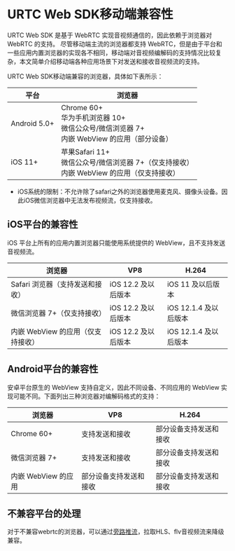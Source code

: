 # URTC Web SDK移动端兼容性

URTC Web SDK 是基于 WebRTC 实现音视频通信的，因此依赖于浏览器对 WebRTC 的支持。
尽管移动端主流的浏览器都支持 WebRTC，但是由于平台和一些应用内置浏览器的实现各不相同，移动端对音视频编解码的支持情况比较复杂，本文简单介绍移动端各种应用场景下对发送和接收音视频流的支持。     

URTC Web SDK移动端兼容的浏览器，具体如下表所示：

|平台 | 浏览器 |
|-|-|
|Android 5.0+  | Chrome 60+ <br> 华为手机浏览器 10+ <br> 微信公众号/微信浏览器 7+  <br>内嵌 WebView 的应用（部分设备） |
|iOS 11+   | 苹果Safari 11+ <br> 微信公众号/微信浏览器 7+（仅支持接收） <br> 内嵌 WebView 的应用（仅支持接收）|

 - iOS系统的限制：不允许除了safari之外的浏览器使用麦克风、摄像头设备。因此iOS微信浏览器中无法发布视频流，仅支持接收。


## iOS平台的兼容性

iOS 平台上所有的应用内置浏览器只能使用系统提供的 WebView，且不支持发送音视频流。      

|浏览器|VP8|H.264|
|-|-|-|
|Safari 浏览器（支持发送和接收）|iOS 12.2 及以后版本|iOS 11 及以后版本|
|微信浏览器 7+（仅支持接收）|iOS 12.2 及以后版本|iOS 12.1.4 及以后版本|
|内嵌 WebView 的应用（仅支持接收）	|iOS 12.2 及以后版本	|iOS 12.1.4 及以后版本|

## Android平台的兼容性

安卓平台原生的 WebView 支持自定义，因此不同设备、不同应用的 WebView 实现可能不同。下面列出三种浏览器对编解码格式的支持：

|浏览器|VP8|H.264|
|-|-|-|
|Chrome 60+ |支持发送和接收	|部分设备支持发送和接收|
|微信浏览器 7+|支持发送和接收|部分设备支持发送和接收|
|内嵌 WebView 的应用|部分设备支持发送和接收|部分设备支持发送和接收|

## 不兼容平台的处理

对于不兼容webrtc的浏览器，可以通过[旁路推流](urtc/sdk/Video/cdnSteaming)，拉取HLS、flv音视频流来降级兼容。

